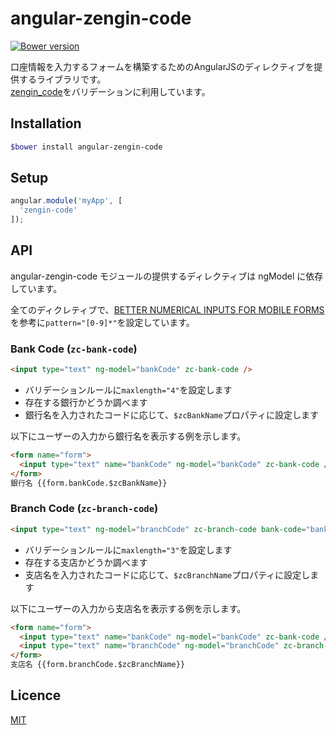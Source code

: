 angular-zengin-code
========================
[![Bower version](https://badge.fury.io/bo/zengin-code.svg)](http://badge.fury.io/bo/zengin-code)

口座情報を入力するフォームを構築するためのAngularJSのディレクティブを提供するライブラリです。  
[zengin_code](https://github.com/rosylilly/zengin_code/)をバリデーションに利用しています。


## Installation
```bash
$bower install angular-zengin-code
```
## Setup

```js
angular.module('myApp', [
  'zengin-code'
]);
```

## API
angular-zengin-code モジュールの提供するディレクティブは ngModel に依存しています。

全てのディクレティブで、[BETTER NUMERICAL INPUTS FOR MOBILE FORMS](http://bradfrost.com/blog/mobile/better-numerical-inputs-for-mobile-forms/) を参考に`pattern="[0-9]*"`を設定しています。

### Bank Code (`zc-bank-code`)

```html
<input type="text" ng-model="bankCode" zc-bank-code />
```

* バリデーションルールに`maxlength="4"`を設定します
* 存在する銀行かどうか調べます
* 銀行名を入力されたコードに応じて、`$zcBankName`プロパティに設定します

以下にユーザーの入力から銀行名を表示する例を示します。

```html
<form name="form">
  <input type="text" name="bankCode" ng-model="bankCode" zc-bank-code />
</form>
銀行名 {{form.bankCode.$zcBankName}}
```

### Branch Code (`zc-branch-code`)

```html
<input type="text" ng-model="branchCode" zc-branch-code bank-code="bankCode" />
```

* バリデーションルールに`maxlength="3"`を設定します
* 存在する支店かどうか調べます
* 支店名を入力されたコードに応じて、`$zcBranchName`プロパティに設定します

以下にユーザーの入力から支店名を表示する例を示します。

```html
<form name="form">
  <input type="text" name="bankCode" ng-model="bankCode" zc-bank-code />
  <input type="text" name="branchCode" ng-model="branchCode" zc-branch-code />
</form>
支店名 {{form.branchCode.$zcBranchName}}
```

## Licence

[MIT](http://kitak.mit-license.org/)
